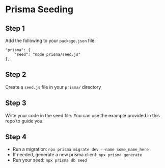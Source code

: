 # Prisma Seeding

## Step 1

Add the following to your `package.json` file:

```
"prisma": {
    "seed": "node prisma/seed.js"
},
```

## Step 2

Create a `seed.js` file in your `prisma/` directory


## Step 3

Write your code in the seed file. You can use the example provided in this repo to guide you.


## Step 4

- Run a migration: `npx prisma migrate dev --name some_name_here`
- If needed, generate a new prisma client: `npx prisma generate`
- Run your seed: `npx prisma db seed`
